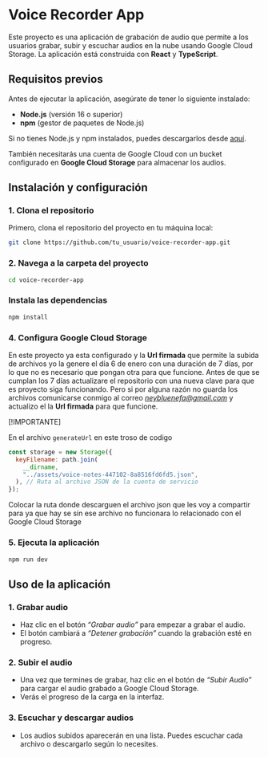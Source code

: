 # Voice Recorder App

Este proyecto es una aplicación de grabación de audio que permite a los usuarios grabar, subir y escuchar audios en la nube usando Google Cloud Storage. La aplicación está construida con **React** y **TypeScript**.

## Requisitos previos

Antes de ejecutar la aplicación, asegúrate de tener lo siguiente instalado:

- **Node.js** (versión 16 o superior)
- **npm** (gestor de paquetes de Node.js)

Si no tienes Node.js y npm instalados, puedes descargarlos desde [aquí](https://nodejs.org/).

También necesitarás una cuenta de Google Cloud con un bucket configurado en **Google Cloud Storage** para almacenar los audios.

## Instalación y configuración

### 1. Clona el repositorio

Primero, clona el repositorio del proyecto en tu máquina local:

```bash
git clone https://github.com/tu_usuario/voice-recorder-app.git
```

### 2. Navega a la carpeta del proyecto

```bash
cd voice-recorder-app
```

### Instala las dependencias

```bash
npm install
```

### 4. Configura Google Cloud Storage

En este proyecto ya esta configurado y la **Url firmada** que permite la subida
de archivos yo la genere el día 6 de enero con una duración de 7 días, por lo que
no es necesario que pongan otra para que funcione. Antes de que se cumplan los 7
días actualizare el repositorio con una nueva clave para que es proyecto siga
funcionando. Pero si por alguna razón no guarda los archivos comunicarse conmigo
al correo _<neybluenefa@gmail.com>_ y actualizo el la **Url firmada** para que
funcione.

[!IMPORTANTE]

En el archivo `generateUrl` en este troso de codigo

```javascript
const storage = new Storage({
  keyFilename: path.join(
    __dirname,
    "../assets/voice-notes-447102-8a8516fd6fd5.json",
  ), // Ruta al archivo JSON de la cuenta de servicio
});
```

Colocar la ruta donde descarguen el archivo json que les voy a compartir para ya
que hay se sin ese archivo no funcionara lo relacionado con el Google Cloud
Storage

### 5. Ejecuta la aplicación

```bash
npm run dev
```

## Uso de la aplicación

### 1. Grabar audio

- Haz clic en el botón _“Grabar audio”_ para empezar a grabar el audio.
- El botón cambiará a _“Detener grabación”_ cuando la grabación esté en progreso.

### 2. Subir el audio

- Una vez que termines de grabar, haz clic en el botón de _“Subir Audio”_ para
  cargar el audio grabado a Google Cloud Storage.
- Verás el progreso de la carga en la interfaz.

### 3. Escuchar y descargar audios

- Los audios subidos aparecerán en una lista. Puedes escuchar cada archivo o descargarlo
  según lo necesites.
